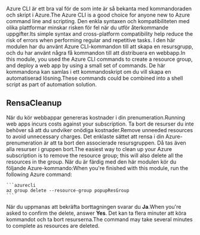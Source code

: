 <span data-ttu-id="b3b8e-101">Azure CLI är ett bra val för de som inte är så bekanta med kommandoraden och skript i Azure.</span><span class="sxs-lookup"><span data-stu-id="b3b8e-101">The Azure CLI is a good choice for anyone new to Azure command line and scripting.</span></span> <span data-ttu-id="b3b8e-102">Den enkla syntaxen och kompatibiliteten med olika plattformar minskar risken för fel när du utför återkommande uppgifter.</span><span class="sxs-lookup"><span data-stu-id="b3b8e-102">Its simple syntax and cross-platform compatibility help reduce the risk of errors when performing regular and repetitive tasks.</span></span> <span data-ttu-id="b3b8e-103">I den här modulen har du använt Azure CLI-kommandon till att skapa en resursgrupp, och du har använt några få kommandon till att distribuera en webbapp.</span><span class="sxs-lookup"><span data-stu-id="b3b8e-103">In this module, you used the Azure CLI commands to create a resource group, and deploy a web app by using a small set of commands.</span></span> <span data-ttu-id="b3b8e-104">De här kommandona kan samlas i ett kommandoskript om du vill skapa en automatiserad lösning.</span><span class="sxs-lookup"><span data-stu-id="b3b8e-104">These commands could be combined into a shell script as part of automation solution.</span></span> 

## <a name="cleanup"></a><span data-ttu-id="b3b8e-105">Rensa</span><span class="sxs-lookup"><span data-stu-id="b3b8e-105">Cleanup</span></span>

<span data-ttu-id="b3b8e-106">När du kör webbappar genereras kostnader i din prenumeration.</span><span class="sxs-lookup"><span data-stu-id="b3b8e-106">Running web apps incurs costs against your subscription.</span></span> <span data-ttu-id="b3b8e-107">Ta bort de resurser du inte behöver så att du undviker onödiga kostnader.</span><span class="sxs-lookup"><span data-stu-id="b3b8e-107">Remove unneeded resources to avoid unnecessary charges.</span></span> <span data-ttu-id="b3b8e-108">Det enklaste sättet att rensa i din Azure-prenumeration är att ta bort den associerade resursgruppen. Då tas även alla resurser i gruppen bort.</span><span class="sxs-lookup"><span data-stu-id="b3b8e-108">The easiest way to clean up your Azure subscription is to remove the resource group; this will also delete all the resources in the group.</span></span> <span data-ttu-id="b3b8e-109">När du är färdig med den här modulen kör du följande Azure-kommando:</span><span class="sxs-lookup"><span data-stu-id="b3b8e-109">When you're finished with this module, run the following Azure command:</span></span>

    ```azurecli
    az group delete --resource-group popupResGroup
    ```

<span data-ttu-id="b3b8e-110">När du uppmanas att bekräfta borttagningen svarar du **Ja**.</span><span class="sxs-lookup"><span data-stu-id="b3b8e-110">When you're asked to confirm the delete, answer **Yes**.</span></span> <span data-ttu-id="b3b8e-111">Det kan ta flera minuter att köra kommandot och ta bort resurserna.</span><span class="sxs-lookup"><span data-stu-id="b3b8e-111">The command may take several minutes to complete as resources are deleted.</span></span> 
